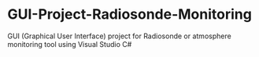 # GUI-Project-Radiosonde-Monitoring
GUI (Graphical User Interface) project for Radiosonde or atmosphere monitoring tool using Visual Studio C#
